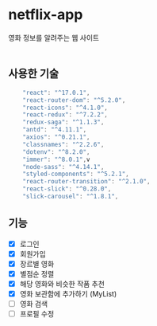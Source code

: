 # netflix-app
영화 정보를 알려주는 웹 사이트
<br /><br />

## 사용한 기술

``` javascript
    "react": "^17.0.1",
    "react-router-dom": "^5.2.0",
    "react-icons": "^4.1.0",
    "react-redux": "^7.2.2",
    "redux-saga": "^1.1.3",
    "antd": "^4.11.1",
    "axios": "^0.21.1",
    "classnames": "^2.2.6",
    "dotenv": "^8.2.0",
    "immer": "^8.0.1",v
    "node-sass": "^4.14.1",
    "styled-components": "^5.2.1",
    "react-router-transition": "^2.1.0",
    "react-slick": "^0.28.0",
    "slick-carousel": "^1.8.1",
```

## 기능

- [x] 로그인<br />
- [x] 회원가입<br />
- [x] 장르별 영화<br />
- [x] 별점순 정렬<br />
- [x] 해당 영화와 비슷한 작품 추천<br />
- [x] 영화 보관함에 추가하기 (MyList)<br />
- [ ] 영화 검색<br />
- [ ] 프로필 수정<br />
